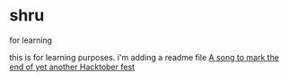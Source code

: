 # shru
for learning 

this is for learning purposes. i'm adding a readme file
[A song to mark the end of yet another Hacktober fest](https://www.youtube.com/watch?v=dQw4w9WgXcQ)
